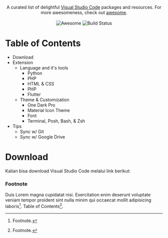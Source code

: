 <div align="center">

A curated list of delightful <a href="https://code.visualstudio.com/">Visual Studio Code</a>
packages and resources. For more awesomeness, check
out <a href="https://github.com/sindresorhus/awesome">awesome</a>.
<br/>
<br/>
<img src="https://cdn.rawgit.com/sindresorhus/awesome/d7305f38d29fed78fa85652e3a63e154dd8e8829/media/badge.svg" alt="Awesome"/>
<img src="https://travis-ci.org/viatsko/awesome-vscode.svg" alt="Build Status"/>
</div>

# Table of Contents 
- Download
- Extension
    - Language and it's tools
        - Python
        - PHP
        - HTML & CSS
        - PHP
        - Flutter
    - Theme & Customization
        - One Dark Pro
        - Material Icon Theme
        - Font
        - Terminal, Posh, Bash, & Zsh
- Tips
    - Sync w/ Git
    - Sync w/ Google Drive

# Download
Kalian bisa download Visual Studio Code melalui link berikut:


### Footnote
Duis Lorem magna cupidatat nisi. Exercitation enim deserunt voluptate veniam tempor proident sint nulla minim qui occaecat mollit adipisicing laboris[^1]. Table of Contents[^2].

[^1]: Footnote.
[^2]: Footnote.
[^3]: Footnote.
[^4]: Footnote.